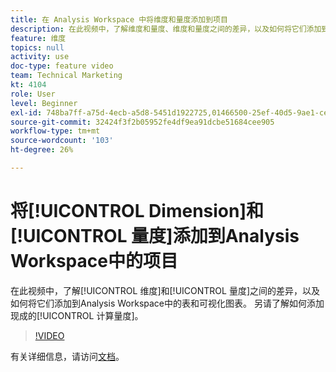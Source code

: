 ```yaml
---
title: 在 Analysis Workspace 中将维度和量度添加到项目
description: 在此视频中，了解维度和量度、维度和量度之间的差异，以及如何将它们添加到Analysis Workspace中的表格和可视化图表。 另请了解如何添加现成的计算量度。
feature: 维度
topics: null
activity: use
doc-type: feature video
team: Technical Marketing
kt: 4104
role: User
level: Beginner
exl-id: 748ba7ff-a75d-4ecb-a5d8-5451d1922725,01466500-25ef-40d5-9ae1-ce1e0e92b0b5,01466500-25ef-40d5-9ae1-ce1e0e92b0b5,748ba7ff-a75d-4ecb-a5d8-5451d1922725
source-git-commit: 32424f3f2b05952fe4df9ea91dcbe51684cee905
workflow-type: tm+mt
source-wordcount: '103'
ht-degree: 26%

---
```


# 将[!UICONTROL Dimension]和[!UICONTROL 量度]添加到Analysis Workspace中的项目

在此视频中，了解[!UICONTROL 维度]和[!UICONTROL 量度]之间的差异，以及如何将它们添加到Analysis Workspace中的表和可视化图表。 另请了解如何添加现成的[!UICONTROL 计算量度]。

>[!VIDEO](https://video.tv.adobe.com/v/30606/?quality=12)

有关详细信息，请访问[文档](https://docs.adobe.com/content/help/zh-Hans/analytics/analyze/analysis-workspace/components/analysis-workspace-components.html)。
